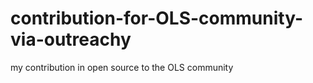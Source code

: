 # contribution-for-OLS-community-via-outreachy
my contribution in open source to the OLS community 
